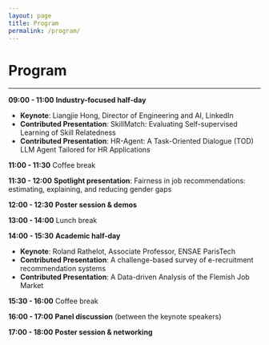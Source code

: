 ```yaml
---
layout: page
title: Program
permalink: /program/
---
```

# Program
---

**09:00 - 11:00** **Industry-focused half-day**
* **Keynote**: Liangjie Hong, Director of Engineering and AI, LinkedIn
* **Contributed Presentation**: SkillMatch: Evaluating Self-supervised Learning of Skill Relatedness
* **Contributed Presentation**: HR-Agent: A Task-Oriented Dialogue (TOD) LLM Agent Tailored for HR Applications

**11:00 - 11:30** Coffee break

**11:30 - 12:00** **Spotlight presentation**: Fairness in job recommendations: estimating, explaining, and reducing gender gaps

**12:00 - 12:30** **Poster session & demos**

**13:00 - 14:00** Lunch break

**14:00 - 15:30** **Academic half-day**
* **Keynote**: Roland Rathelot, Associate Professor, ENSAE ParisTech
* **Contributed Presentation**: A challenge-based survey of e-recruitment recommendation systems
* **Contributed Presentation**: A Data-driven Analysis of the Flemish Job Market

**15:30 - 16:00** Coffee break

**16:00 - 17:00** **Panel discussion** (between the keynote speakers)

**17:00 - 18:00** **Poster session & networking**




